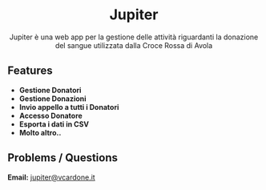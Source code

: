 <h1 align="center">Jupiter</h1>
<p align="center">Jupiter è una web app per la gestione delle attività riguardanti la donazione del sangue utilizzata dalla Croce Rossa di Avola

## Features
- **Gestione Donatori**
- **Gestione Donazioni**
- **Invio appello a tutti i Donatori**
- **Accesso Donatore**
- **Esporta i dati in CSV**
- **Molto altro..**

## Problems / Questions
<b>Email:</b> jupiter@vcardone.it
